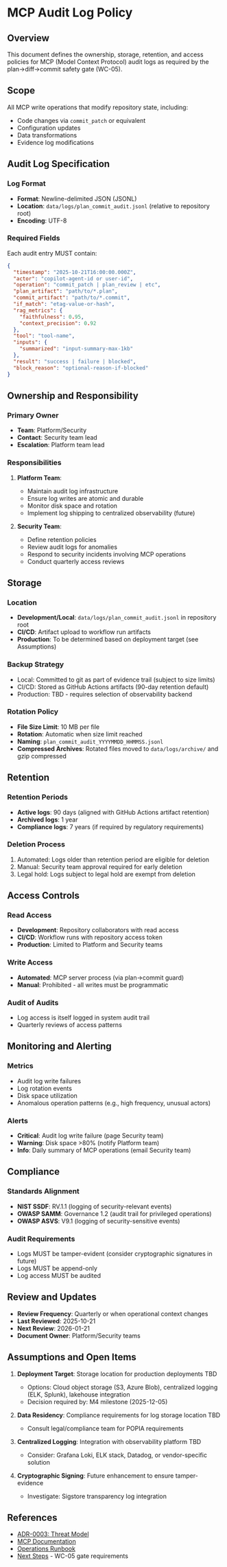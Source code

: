 # MCP Audit Log Policy

## Overview

This document defines the ownership, storage, retention, and access policies for MCP (Model Context Protocol) audit logs as required by the plan→diff→commit safety gate (WC-05).

## Scope

All MCP write operations that modify repository state, including:
- Code changes via `commit_patch` or equivalent
- Configuration updates
- Data transformations
- Evidence log modifications

## Audit Log Specification

### Log Format
- **Format**: Newline-delimited JSON (JSONL)
- **Location**: `data/logs/plan_commit_audit.jsonl` (relative to repository root)
- **Encoding**: UTF-8

### Required Fields

Each audit entry MUST contain:

```json
{
  "timestamp": "2025-10-21T16:00:00.000Z",
  "actor": "copilot-agent-id or user-id",
  "operation": "commit_patch | plan_review | etc",
  "plan_artifact": "path/to/*.plan",
  "commit_artifact": "path/to/*.commit",
  "if_match": "etag-value-or-hash",
  "rag_metrics": {
    "faithfulness": 0.95,
    "context_precision": 0.92
  },
  "tool": "tool-name",
  "inputs": {
    "summarized": "input-summary-max-1kb"
  },
  "result": "success | failure | blocked",
  "block_reason": "optional-reason-if-blocked"
}
```

## Ownership and Responsibility

### Primary Owner
- **Team**: Platform/Security
- **Contact**: Security team lead
- **Escalation**: Platform team lead

### Responsibilities
1. **Platform Team**:
   - Maintain audit log infrastructure
   - Ensure log writes are atomic and durable
   - Monitor disk space and rotation
   - Implement log shipping to centralized observability (future)

2. **Security Team**:
   - Define retention policies
   - Review audit logs for anomalies
   - Respond to security incidents involving MCP operations
   - Conduct quarterly access reviews

## Storage

### Location
- **Development/Local**: `data/logs/plan_commit_audit.jsonl` in repository root
- **CI/CD**: Artifact upload to workflow run artifacts
- **Production**: To be determined based on deployment target (see Assumptions)

### Backup Strategy
- Local: Committed to git as part of evidence trail (subject to size limits)
- CI/CD: Stored as GitHub Actions artifacts (90-day retention default)
- Production: TBD - requires selection of observability backend

### Rotation Policy
- **File Size Limit**: 10 MB per file
- **Rotation**: Automatic when size limit reached
- **Naming**: `plan_commit_audit_YYYYMMDD_HHMMSS.jsonl`
- **Compressed Archives**: Rotated files moved to `data/logs/archive/` and gzip compressed

## Retention

### Retention Periods
- **Active logs**: 90 days (aligned with GitHub Actions artifact retention)
- **Archived logs**: 1 year
- **Compliance logs**: 7 years (if required by regulatory requirements)

### Deletion Process
1. Automated: Logs older than retention period are eligible for deletion
2. Manual: Security team approval required for early deletion
3. Legal hold: Logs subject to legal hold are exempt from deletion

## Access Controls

### Read Access
- **Development**: Repository collaborators with read access
- **CI/CD**: Workflow runs with repository access token
- **Production**: Limited to Platform and Security teams

### Write Access
- **Automated**: MCP server process (via plan→commit guard)
- **Manual**: Prohibited - all writes must be programmatic

### Audit of Audits
- Log access is itself logged in system audit trail
- Quarterly reviews of access patterns

## Monitoring and Alerting

### Metrics
- Audit log write failures
- Log rotation events
- Disk space utilization
- Anomalous operation patterns (e.g., high frequency, unusual actors)

### Alerts
- **Critical**: Audit log write failure (page Security team)
- **Warning**: Disk space >80% (notify Platform team)
- **Info**: Daily summary of MCP operations (email Security team)

## Compliance

### Standards Alignment
- **NIST SSDF**: RV.1.1 (logging of security-relevant events)
- **OWASP SAMM**: Governance 1.2 (audit trail for privileged operations)
- **OWASP ASVS**: V9.1 (logging of security-sensitive events)

### Audit Requirements
- Logs MUST be tamper-evident (consider cryptographic signatures in future)
- Logs MUST be append-only
- Log access MUST be audited

## Review and Updates

- **Review Frequency**: Quarterly or when operational context changes
- **Last Reviewed**: 2025-10-21
- **Next Review**: 2026-01-21
- **Document Owner**: Platform/Security teams

## Assumptions and Open Items

1. **Deployment Target**: Storage location for production deployments TBD
   - Options: Cloud object storage (S3, Azure Blob), centralized logging (ELK, Splunk), lakehouse integration
   - Decision required by: M4 milestone (2025-12-05)

2. **Data Residency**: Compliance requirements for log storage location TBD
   - Consult legal/compliance team for POPIA requirements

3. **Centralized Logging**: Integration with observability platform TBD
   - Consider: Grafana Loki, ELK stack, Datadog, or vendor-specific solution

4. **Cryptographic Signing**: Future enhancement to ensure tamper-evidence
   - Investigate: Sigstore transparency log integration

## References

- [ADR-0003: Threat Model](adr/0003-threat-model-stride-mitre.md)
- [MCP Documentation](mcp.md)
- [Operations Runbook](operations.md)
- [Next Steps](../Next_Steps.md) - WC-05 gate requirements
